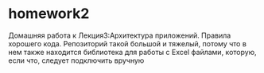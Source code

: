 # homework2
Домашняя работа к Лекция3:Архитектура приложений. Правила хорошего кода.
Репозиторий такой большой и тяжелый, потому что в нем также находится библиотека для работы с Excel файлами, которую, если что, следует подключить вручную
